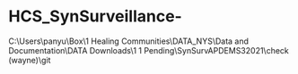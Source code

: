 # HCS_SynSurveillance-
C:\Users\panyu\Box\1 Healing Communities\DATA_NYS\Data and Documentation\DATA Downloads\1 1 Pending\SynSurvAPDEMS32021\check (wayne)\git
